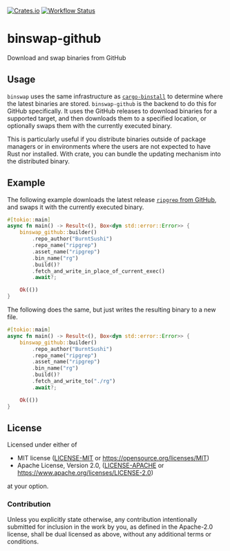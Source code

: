 [![Crates.io](https://img.shields.io/crates/v/binswap-github.svg)](https://crates.io/crates/binswap-github)
[![Workflow Status](https://github.com/oeb25/binswap/workflows/main/badge.svg)](https://github.com/oeb25/binswap/actions?query=workflow%3A%22main%22)

# binswap-github

Download and swap binaries from GitHub

## Usage

`binswap` uses the same infrastructure as
[`cargo-binstall`](https://github.com/cargo-bins/cargo-binstall) to
determine where the latest binaries are stored. `binswap-github` is the
backend to do this for GitHub specifically. It uses the GitHub releases to
download binaries for a supported target, and then downloads them to a
specified location, or optionally swaps them with the currently executed
binary.

This is particularly useful if you distribute binaries outside of package
managers or in environments where the users are not expected to have Rust
nor installed. With crate, you can bundle the updating mechanism into the
distributed binary.

## Example

The following example downloads the latest release [`ripgrep` from
GitHub](https://github.com/BurntSushi/ripgrep/releases), and swaps it with
the currently executed binary.

```rust
#[tokio::main]
async fn main() -> Result<(), Box<dyn std::error::Error>> {
    binswap_github::builder()
        .repo_author("BurntSushi")
        .repo_name("ripgrep")
        .asset_name("ripgrep")
        .bin_name("rg")
        .build()?
        .fetch_and_write_in_place_of_current_exec()
        .await?;

    Ok(())
}
```

The following does the same, but just writes the resulting binary to a new
file.

```rust
#[tokio::main]
async fn main() -> Result<(), Box<dyn std::error::Error>> {
    binswap_github::builder()
        .repo_author("BurntSushi")
        .repo_name("ripgrep")
        .asset_name("ripgrep")
        .bin_name("rg")
        .build()?
        .fetch_and_write_to("./rg")
        .await?;

    Ok(())
}
```

## License

Licensed under either of

* MIT license ([LICENSE-MIT](LICENSE-MIT) or https://opensource.org/licenses/MIT)
* Apache License, Version 2.0, ([LICENSE-APACHE](LICENSE-APACHE) or https://www.apache.org/licenses/LICENSE-2.0)

at your option.

### Contribution

Unless you explicitly state otherwise, any contribution intentionally
submitted for inclusion in the work by you, as defined in the Apache-2.0
license, shall be dual licensed as above, without any additional terms or
conditions.
